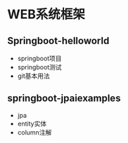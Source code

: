 # WEB系统框架
## **Springboot-helloworld**
- springboot项目
- springboot测试
- git基本用法
## **springboot-jpaiexamples**
- jpa
- entity实体
- column注解
